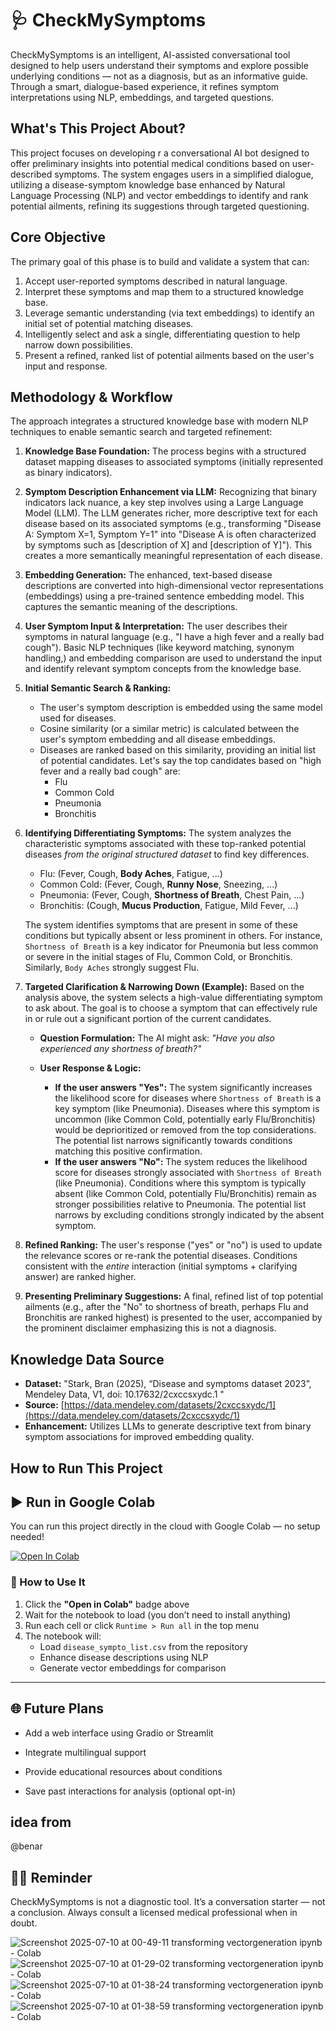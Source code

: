 # 🩺 CheckMySymptoms
CheckMySymptoms is an intelligent, AI-assisted conversational tool designed to help users understand their symptoms and explore possible underlying conditions — not as a diagnosis, but as an informative guide. Through a smart, dialogue-based experience, it refines symptom interpretations using NLP, embeddings, and targeted questions.

## What's This Project About?

This project focuses on developing r a conversational AI bot designed to offer preliminary insights into potential medical conditions based on user-described symptoms. The system engages users in a simplified dialogue, utilizing a disease-symptom knowledge base enhanced by Natural Language Processing (NLP) and vector embeddings to identify and rank potential ailments, refining its suggestions through targeted questioning.

## Core Objective

The primary goal of this phase is to build and validate a system that can:

1.  Accept user-reported symptoms described in natural language.
2.  Interpret these symptoms and map them to a structured knowledge base.
3.  Leverage semantic understanding (via text embeddings) to identify an initial set of potential matching diseases.
4.  Intelligently select and ask a single, differentiating question to help narrow down possibilities.
5.  Present a refined, ranked list of potential ailments based on the user's input and response.

## Methodology & Workflow

The approach integrates a structured knowledge base with modern NLP techniques to enable semantic search and targeted refinement:

1.  **Knowledge Base Foundation:** The process begins with a structured dataset mapping diseases to associated symptoms (initially represented as binary indicators).

2.  **Symptom Description Enhancement via LLM:** Recognizing that binary indicators lack nuance, a key step involves using a Large Language Model (LLM). The LLM generates richer, more descriptive text for each disease based on its associated symptoms (e.g., transforming "Disease A: Symptom X=1, Symptom Y=1" into "Disease A is often characterized by symptoms such as [description of X] and [description of Y]"). This creates a more semantically meaningful representation of each disease.

3.  **Embedding Generation:** The enhanced, text-based disease descriptions are converted into high-dimensional vector representations (embeddings) using a pre-trained sentence embedding model. This captures the semantic meaning of the descriptions.

4.  **User Symptom Input & Interpretation:** The user describes their symptoms in natural language (e.g., "I have a high fever and a really bad cough"). Basic NLP techniques (like keyword matching, synonym handling,) and embedding comparison are used to understand the input and identify relevant symptom concepts from the knowledge base.

5.  **Initial Semantic Search & Ranking:**
    * The user's symptom description is embedded using the same model used for diseases.
    * Cosine similarity (or a similar metric) is calculated between the user's symptom embedding and all disease embeddings.
    * Diseases are ranked based on this similarity, providing an initial list of potential candidates. Let's say the top candidates based on "high fever and a really bad cough" are:
        * Flu
        * Common Cold
        * Pneumonia
        * Bronchitis

6.  **Identifying Differentiating Symptoms:** The system analyzes the characteristic symptoms associated with these top-ranked potential diseases *from the original structured dataset* to find key differences.
    * Flu: (Fever, Cough, **Body Aches**, Fatigue, ...)
    * Common Cold: (Fever, Cough, **Runny Nose**, Sneezing, ...)
    * Pneumonia: (Fever, Cough, **Shortness of Breath**, Chest Pain, ...)
    * Bronchitis: (Cough, **Mucus Production**, Fatigue, Mild Fever, ...)

    The system identifies symptoms that are present in some of these conditions but typically absent or less prominent in others. For instance, `Shortness of Breath` is a key indicator for Pneumonia but less common or severe in the initial stages of Flu, Common Cold, or Bronchitis. Similarly, `Body Aches` strongly suggest Flu.

7.  **Targeted Clarification & Narrowing Down (Example):**
    Based on the analysis above, the system selects a high-value differentiating symptom to ask about. The goal is to choose a symptom that can effectively rule in or rule out a significant portion of the current candidates.

    * **Question Formulation:** The AI might ask: *"Have you also experienced any shortness of breath?"*

    * **User Response & Logic:**
        * **If the user answers "Yes":** The system significantly increases the likelihood score for diseases where `Shortness of Breath` is a key symptom (like Pneumonia). Diseases where this symptom is uncommon (like Common Cold, potentially early Flu/Bronchitis) would be deprioritized or removed from the top considerations. The potential list narrows significantly towards conditions matching this positive confirmation.
        * **If the user answers "No":** The system reduces the likelihood score for diseases strongly associated with `Shortness of Breath` (like Pneumonia). Conditions where this symptom is typically absent (like Common Cold, potentially Flu/Bronchitis) remain as stronger possibilities relative to Pneumonia. The potential list narrows by excluding conditions strongly indicated by the absent symptom.

8.  **Refined Ranking:** The user's response ("yes" or "no") is used to update the relevance scores or re-rank the potential diseases. Conditions consistent with the *entire* interaction (initial symptoms + clarifying answer) are ranked higher.

9.  **Presenting Preliminary Suggestions:** A final, refined list of top potential ailments (e.g., after the "No" to shortness of breath, perhaps Flu and Bronchitis are ranked highest) is presented to the user, accompanied by the prominent disclaimer emphasizing this is not a diagnosis.

## Knowledge Data Source

* **Dataset:** "Stark, Bran (2025), “Disease and symptoms dataset 2023”, Mendeley Data, V1, doi: 10.17632/2cxccsxydc.1 "
* **Source:** [https://data.mendeley.com/datasets/2cxccsxydc/1](https://data.mendeley.com/datasets/2cxccsxydc/1)
* **Enhancement:** Utilizes LLMs to generate descriptive text from binary symptom associations for improved embedding quality.

## How to Run This Project
## ▶️ Run in Google Colab

You can run this project directly in the cloud with Google Colab — no setup needed!

[![Open In Colab](https://colab.research.google.com/assets/colab-badge.svg)](https://colab.research.google.com/github/cybruGhost/CheckMySymptoms/blob/main/transforming%26vectorgeneration.ipynb)

### 🔧 How to Use It

1. Click the **"Open in Colab"** badge above  
2. Wait for the notebook to load (you don’t need to install anything)
3. Run each cell or click `Runtime > Run all` in the top menu
4. The notebook will:
   - Load `disease_sympto_list.csv` from the repository
   - Enhance disease descriptions using NLP
   - Generate vector embeddings for comparison

---
## 🌐 Future Plans

   - Add a web interface using Gradio or Streamlit

   - Integrate multilingual support

   - Provide educational resources about conditions

   - Save past interactions for analysis (optional opt-in)
   
## idea from
@benar

## 👨‍⚕️ Reminder

CheckMySymptoms is not a diagnostic tool. It’s a conversation starter — not a conclusion. Always consult a licensed medical professional when in doubt.

![Screenshot 2025-07-10 at 00-49-11 transforming vectorgeneration ipynb - Colab](https://github.com/user-attachments/assets/6d7932d8-0819-4ec5-b542-6e3eb8d21a48)
![Screenshot 2025-07-10 at 01-29-02 transforming vectorgeneration ipynb - Colab](https://github.com/user-attachments/assets/703c0fb7-0618-49a9-9b5b-890ec581d53e)
![Screenshot 2025-07-10 at 01-38-24 transforming vectorgeneration ipynb - Colab](https://github.com/user-attachments/assets/4cda6d0a-1cf0-4b43-a3cc-b5b916dc3544)
![Screenshot 2025-07-10 at 01-38-59 transforming vectorgeneration ipynb - Colab](https://github.com/user-attachments/assets/3c1341e3-9e90-4296-abb4-865178e592fe)








